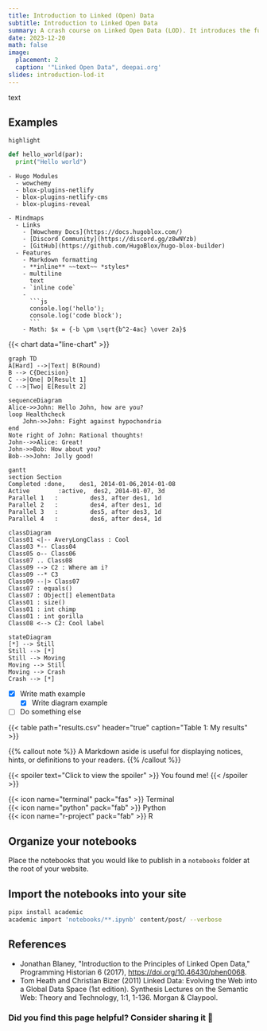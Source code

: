 ```yaml
---
title: Introduction to Linked (Open) Data
subtitle: Introduction to Linked Open Data
summary: A crash course on Linked Open Data (LOD). It introduces the fundamental concepts of data publishing and integration by using URIs, RDF triples, and ontologies.
date: 2023-12-20
math: false
image:
  placement: 2
  caption: '"Linked Open Data", deepai.org'
slides: introduction-lod-it
---
```


text 

## Examples

`highlight`

```python
def hello_world(par):
  print("Hello world")
```

```markmap {height="200px"}
- Hugo Modules
  - wowchemy
  - blox-plugins-netlify
  - blox-plugins-netlify-cms
  - blox-plugins-reveal
```

```markmap
- Mindmaps
  - Links
    - [Wowchemy Docs](https://docs.hugoblox.com/)
    - [Discord Community](https://discord.gg/z8wNYzb)
    - [GitHub](https://github.com/HugoBlox/hugo-blox-builder)
  - Features
    - Markdown formatting
    - **inline** ~~text~~ *styles*
    - multiline
      text
    - `inline code`
    -
      ```js
      console.log('hello');
      console.log('code block');
      ```
    - Math: $x = {-b \pm \sqrt{b^2-4ac} \over 2a}$
```

{{< chart data="line-chart" >}}

```mermaid
graph TD
A[Hard] -->|Text| B(Round)
B --> C{Decision}
C -->|One| D[Result 1]
C -->|Two| E[Result 2]
```

```mermaid
sequenceDiagram
Alice->>John: Hello John, how are you?
loop Healthcheck
    John->>John: Fight against hypochondria
end
Note right of John: Rational thoughts!
John-->>Alice: Great!
John->>Bob: How about you?
Bob-->>John: Jolly good!
```



```mermaid
gantt
section Section
Completed :done,    des1, 2014-01-06,2014-01-08
Active        :active,  des2, 2014-01-07, 3d
Parallel 1   :         des3, after des1, 1d
Parallel 2   :         des4, after des1, 1d
Parallel 3   :         des5, after des3, 1d
Parallel 4   :         des6, after des4, 1d
```

```mermaid
classDiagram
Class01 <|-- AveryLongClass : Cool
Class03 *-- Class04
Class05 o-- Class06
Class07 .. Class08
Class09 --> C2 : Where am i?
Class09 --* C3
Class09 --|> Class07
Class07 : equals()
Class07 : Object[] elementData
Class01 : size()
Class01 : int chimp
Class01 : int gorilla
Class08 <--> C2: Cool label
```

```mermaid
stateDiagram
[*] --> Still
Still --> [*]
Still --> Moving
Moving --> Still
Moving --> Crash
Crash --> [*]
```

- [x] Write math example
  - [x] Write diagram example
- [ ] Do something else

{{< table path="results.csv" header="true" caption="Table 1: My results" >}}

{{% callout note %}}
A Markdown aside is useful for displaying notices, hints, or definitions to your readers.
{{% /callout %}}

{{< spoiler text="Click to view the spoiler" >}} You found me! {{< /spoiler >}}

{{< icon name="terminal" pack="fas" >}} Terminal  
{{< icon name="python" pack="fab" >}} Python  
{{< icon name="r-project" pack="fab" >}} R

## Organize your notebooks
Place the notebooks that you would like to publish in a `notebooks` folder at the root of your website.

## Import the notebooks into your site
```bash
pipx install academic
academic import 'notebooks/**.ipynb' content/post/ --verbose
```

## References
- Jonathan Blaney, "Introduction to the Principles of Linked Open Data," Programming Historian 6 (2017), https://doi.org/10.46430/phen0068.
- Tom Heath and Christian Bizer (2011) Linked Data: Evolving the Web into a Global Data Space (1st edition). Synthesis Lectures on the Semantic Web: Theory and Technology, 1:1, 1-136. Morgan & Claypool.

### Did you find this page helpful? Consider sharing it 🙌
